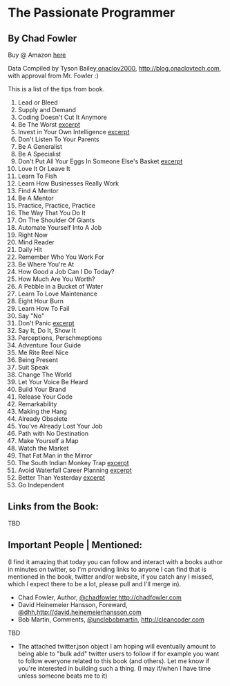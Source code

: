 # The Passionate Programmer #
## By Chad Fowler ##

Buy @ Amazon [here](http://amzn.com/1934356344/?tag=nosu-20)

Data Compiled by Tyson Bailey,[onaclov2000](http://twitter.com/onaclov2000), http://blog.onaclovtech.com, with approval from Mr. Fowler :)

This is a list of the tips from book.

1. Lead or Bleed
2. Supply and Demand
3. Coding Doesn't Cut It Anymore
4. Be The Worst [excerpt](http://media.pragprog.com/titles/cfcar2/worst.pdf)
5. Invest in Your Own Intelligence [excerpt](http://media.pragprog.com/titles/cfcar2/intelligence.pdf)
6. Don't Listen To Your Parents
7. Be A Generalist
8. Be A Specialist
9. Don't Put All Your Eggs In Someone Else's Basket [excerpt](http://chadfowler.com/passionate-programmer/eggs.html)
10. Love It Or Leave It
11. Learn To Fish
12. Learn How Businesses Really Work
13. Find A Mentor
14. Be A Mentor
15. Practice, Practice, Practice
16. The Way That You Do It
17. On The Shoulder Of Giants
18. Automate Yourself Into A Job
19. Right Now
20. Mind Reader
21. Daily Hit
22. Remember Who You Work For
23. Be Where You're At
24. How Good a Job Can I Do Today?
25. How Much Are You Worth?
26. A Pebble in a Bucket of Water
27. Learn To Love Maintenance
28. Eight Hour Burn
29. Learn How To Fail
30. Say "No"
31. Don't Panic [excerpt](http://chadfowler.com/passionate-programmer/panic.html)
32. Say It, Do It, Show It
33. Perceptions, Perschmeptions
34. Adventure Tour Guide
35. Me Rite Reel Nice
36. Being Present
37. Suit Speak
38. Change The World
39. Let Your Voice Be Heard
40. Build Your Brand
41. Release Your Code
42. Remarkability
43. Making the Hang
44. Already Obsolete
45. You've Already Lost Your Job
46. Path with No Destination
47. Make Yourself a Map
48. Watch the Market
49. That Fat Man in the Mirror
50. The South Indian Monkey Trap [excerpt](http://chadfowler.com/passionate-programmer/)
51. Avoid Waterfall Career Planning [excerpt](http://media.pragprog.com/titles/cfcar2/waterfall.pdf)
52. Better Than Yesterday [excerpt](http://media.pragprog.com/titles/cfcar2/yesterday.pdf)
53. Go Independent

## Links from the Book: ##
TBD

## Important People | Mentioned: ##
(I find it amazing that today you can follow and interact with a books author in minutes on twitter, so I'm providing links to anyone I can find that is mentioned in the book, twitter and/or website, if you catch any I missed, which I expect there to be a lot, please pull and I'll merge in).

+ Chad Fowler, Author, [@chadfowler](http://www.twitter.com/chadfowler),http://chadfowler.com
+ David Heinemeier Hansson, Foreward,  [@dhh](http://www.twitter.com/dhh),http://david.heinemeierhansson.com
+ Bob Martin, Comments, [@unclebobmartin](http://www.twitter.com/unclebobmartin), http://cleancoder.com

TBD


* The attached twitter.json object I am hoping will eventually amount to being able to "bulk add" twitter users to follow if for example you want to follow everyone related to this book (and others). Let me know if you're interested in building such a thing. (I may if/when I have time unless someone beats me to it)
